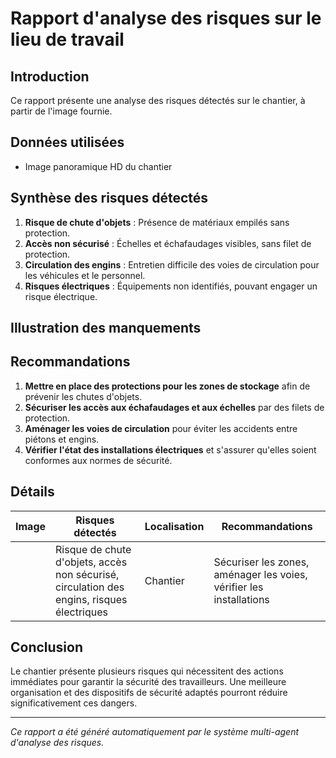 # Rapport d'analyse des risques sur le lieu de travail

## Introduction
Ce rapport présente une analyse des risques détectés sur le chantier, à partir de l'image fournie.

## Données utilisées
- Image panoramique HD du chantier

## Synthèse des risques détectés
1. **Risque de chute d'objets** : Présence de matériaux empilés sans protection.
2. **Accès non sécurisé** : Échelles et échafaudages visibles, sans filet de protection.
3. **Circulation des engins** : Entretien difficile des voies de circulation pour les véhicules et le personnel.
4. **Risques électriques** : Équipements non identifiés, pouvant engager un risque électrique.

## Illustration des manquements
<!-- Insertion d'images annotées ou de schémas non applicable ici -->

## Recommandations
1. **Mettre en place des protections pour les zones de stockage** afin de prévenir les chutes d'objets.
2. **Sécuriser les accès aux échafaudages et aux échelles** par des filets de protection.
3. **Aménager les voies de circulation** pour éviter les accidents entre piétons et engins.
4. **Vérifier l'état des installations électriques** et s'assurer qu'elles soient conformes aux normes de sécurité.

## Détails
| Image | Risques détectés | Localisation | Recommandations |
|-------|------------------|--------------|-----------------|
|       | Risque de chute d'objets, accès non sécurisé, circulation des engins, risques électriques | Chantier | Sécuriser les zones, aménager les voies, vérifier les installations |

## Conclusion
Le chantier présente plusieurs risques qui nécessitent des actions immédiates pour garantir la sécurité des travailleurs. Une meilleure organisation et des dispositifs de sécurité adaptés pourront réduire significativement ces dangers.

---
*Ce rapport a été généré automatiquement par le système multi-agent d'analyse des risques.*